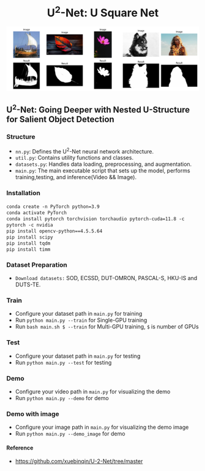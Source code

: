 <p align="center">  
  <h1 align="center">U<sup>2</sup>-Net: U Square Net</h1>
  <img src="demo/demo.png">
</p>

## U<sup>2</sup>-Net: Going Deeper with Nested U-Structure for Salient Object Detection

### Structure

- `nn.py`: Defines the U<sup>2</sup>-Net neural network architecture.
- `util.py`: Contains utility functions and classes.
- `datasets.py`: Handles data loading, preprocessing, and augmentation.
- `main.py`: The main executable script that sets up the model, performs training,testing, and inference(Video && Image).

### Installation

```
conda create -n PyTorch python=3.9
conda activate PyTorch
conda install pytorch torchvision torchaudio pytorch-cuda=11.8 -c pytorch -c nvidia
pip install opencv-python==4.5.5.64
pip install scipy
pip install tqdm
pip install timm
```

### Dataset Preparation

- `Download datasets:` SOD, ECSSD, DUT-OMRON, PASCAL-S, HKU-IS and DUTS-TE.

### Train

* Configure your dataset path in `main.py` for training
* Run `python main.py --train` for Single-GPU training
* Run `bash main.sh $ --train` for Multi-GPU training, `$` is number of GPUs

### Test

* Configure your dataset path in `main.py` for testing
* Run `python main.py --test` for testing

### Demo

* Configure your video path in `main.py` for visualizing the demo
* Run `python main.py --demo` for demo

### Demo with image

* Configure your image path in `main.py` for visualizing the demo image
* Run `python main.py --demo_image` for demo

#### Reference
* https://github.com/xuebinqin/U-2-Net/tree/master
